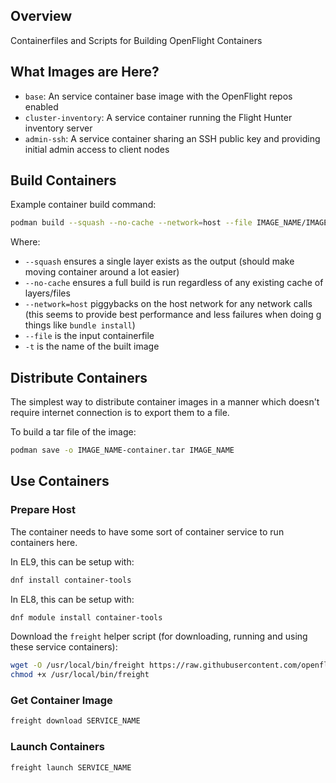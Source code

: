 ## Overview

Containerfiles and Scripts for Building OpenFlight Containers

## What Images are Here?

- `base`: An service container base image with the OpenFlight repos enabled
- `cluster-inventory`: A service container running the Flight Hunter inventory server
- `admin-ssh`: A service container sharing an SSH public key and providing initial admin access to client nodes

## Build Containers

Example container build command:
```bash
podman build --squash --no-cache --network=host --file IMAGE_NAME/IMAGE_NAME.container -t flight-IMAGE_NAME
```

Where:
- `--squash` ensures a single layer exists as the output (should make moving container around a lot easier) 
- `--no-cache` ensures a full build is run regardless of any existing cache of layers/files
- `--network=host` piggybacks on the host network for any network calls (this seems to provide best performance and less failures when doing g things like `bundle install`) 
- `--file` is the input containerfile
- `-t` is the name of the built image

## Distribute Containers

The simplest way to distribute container images in a manner which doesn't require internet connection is to export them to a file. 

To build a tar file of the image:
```bash
podman save -o IMAGE_NAME-container.tar IMAGE_NAME
```

## Use Containers

### Prepare Host

The container needs to have some sort of container service to run containers here. 

In EL9, this can be setup with:
```bash
dnf install container-tools
```

In EL8, this can be setup with:
```bash
dnf module install container-tools
```

Download the `freight` helper script (for downloading, running and using these service containers):
```bash
wget -O /usr/local/bin/freight https://raw.githubusercontent.com/openflighthpc/openflight-containers/main/bin/freight
chmod +x /usr/local/bin/freight
```

### Get Container Image

```bash
freight download SERVICE_NAME
```

### Launch Containers

```bash
freight launch SERVICE_NAME
```
